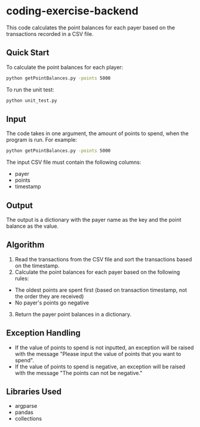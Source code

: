 # coding-exercise-backend
This code calculates the point balances for each payer based on the transactions recorded in a CSV file.

## Quick Start
To calculate the point balances for each player:
```bash
python getPointBalances.py -points 5000
```
To run the unit test:
```bash
python unit_test.py
```
## Input
The code takes in one argument, the amount of points to spend, when the program is run.
For example:
```bash
python getPointBalances.py -points 5000
```

The input CSV file must contain the following columns:

- payer
- points
- timestamp

## Output
The output is a dictionary with the payer name as the key and the point balance as the value.

## Algorithm
1. Read the transactions from the CSV file and sort the transactions based on the timestamp.
2. Calculate the point balances for each payer based on the following rules:
- The oldest points are spent first (based on transaction timestamp, not the order they are received)
- No payer's points go negative
3. Return the payer point balances in a dictionary.

## Exception Handling
- If the value of points to spend is not inputted, an exception will be raised with the message "Please input the value of points that you want to spend".
- If the value of points to spend is negative, an exception will be raised with the message "The points can not be negative."
## Libraries Used
- argparse
- pandas
- collections